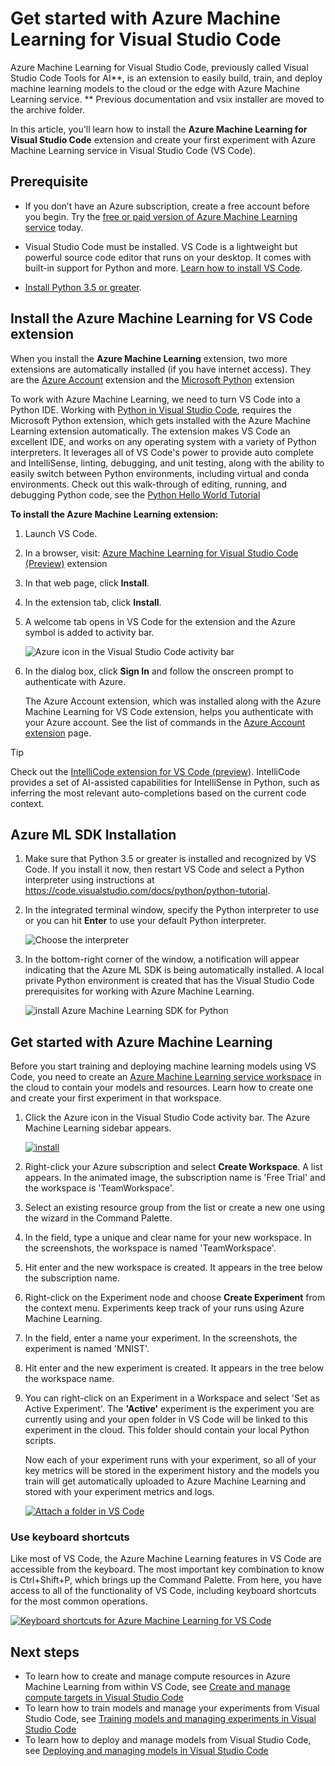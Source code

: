 # Get started with Azure Machine Learning for Visual Studio Code

Azure Machine Learning for Visual Studio Code, previously called Visual Studio Code Tools for AI**, is an extension to easily build, train, and deploy machine learning models to the cloud or the edge with Azure Machine Learning service.
** Previous documentation and vsix installer are moved to the archive folder.

In this article, you'll learn how to install the **Azure Machine Learning for Visual Studio Code** extension and create your first experiment with Azure Machine Learning service in Visual Studio Code (VS Code).


## Prerequisite


+ If you don’t have an Azure subscription, create a free account before you begin. Try the [free or paid version of Azure Machine Learning service](http://aka.ms/AMLFree) today.

+ Visual Studio Code must be installed. VS Code is a lightweight but powerful source code editor that runs on your desktop. It comes with built-in support for Python and more.  [Learn how to install VS Code](https://code.visualstudio.com/docs/setup/setup-overview).

+ [Install Python 3.5 or greater](https://www.anaconda.com/download/).


## Install the Azure Machine Learning for VS Code extension

When you install the **Azure Machine Learning** extension, two more extensions are automatically installed (if you have internet access). They are the [Azure Account](https://marketplace.visualstudio.com/items?itemName=ms-vscode.azure-account) extension and the [Microsoft Python](https://marketplace.visualstudio.com/items?itemName=ms-python.python) extension

To work with Azure Machine Learning, we need to turn VS Code into a Python IDE. Working with [Python in Visual Studio Code](https://code.visualstudio.com/docs/languages/python), requires the Microsoft Python extension, which gets installed with the Azure Machine Learning extension automatically. The extension makes VS Code an excellent IDE, and works on any operating system with a variety of Python interpreters. It leverages all of VS Code's power to provide auto complete and IntelliSense, linting, debugging, and unit testing, along with the ability to easily switch between Python environments, including virtual and conda environments. Check out this walk-through of editing, running, and debugging Python code, see the [Python Hello World Tutorial](https://code.visualstudio.com/docs/python/python-tutorial)

**To install the Azure Machine Learning extension:**

1. Launch VS Code.

1. In a browser, visit: [Azure Machine Learning for Visual Studio Code (Preview)](https://aka.ms/vscodetoolsforai) extension

1. In that web page, click **Install**. 

1. In the extension tab, click **Install**.

1. A welcome tab opens in VS Code for the extension and the Azure symbol is added to activity bar.

   ![Azure icon in the Visual Studio Code activity bar](./media/azure-activity-bar.png)

1. In the dialog box, click **Sign In** and follow the onscreen prompt to authenticate with Azure. 
   
   The Azure Account extension, which was installed along with the Azure Machine Learning for VS Code extension, helps you authenticate with your Azure account. See the list of commands in the [Azure Account extension](https://marketplace.visualstudio.com/items?itemName=ms-vscode.azure-account) page.

> [!Tip] 
> Check out the [IntelliCode extension for VS Code (preview)](https://go.microsoft.com/fwlink/?linkid=2006060). IntelliCode provides a set of AI-assisted capabilities for IntelliSense in Python, such as inferring the most relevant auto-completions based on the current code context.

## Azure ML SDK Installation

1. Make sure that Python 3.5 or greater is installed and recognized by VS Code. If you install it now, then  restart VS Code and select a Python interpreter using instructions at https://code.visualstudio.com/docs/python/python-tutorial.

1. In the integrated terminal window, specify the Python interpreter to use or you can hit **Enter** to use your default Python           interpreter.

   ![Choose the interpreter](./media/python.png)

1. In the bottom-right corner of the window, a notification will appear indicating that the Azure ML SDK is being automatically installed.    A local private Python environment is created that has the Visual Studio Code prerequisites for working with Azure Machine Learning.

   ![install Azure Machine Learning SDK for Python](./media/runtimedependencies.PNG)

## Get started with Azure Machine Learning

Before you start training and deploying machine learning models using VS Code, you need to create an [Azure Machine Learning service workspace](concept-azure-machine-learning-architecture.md#workspace) in the cloud to contain your models and resources. Learn how to create one and create your first experiment in that workspace.

1. Click the Azure icon in the Visual Studio Code activity bar. The Azure Machine Learning sidebar appears.

   [![install](./media/CreateaWorkspace.gif)](./media/CreateaWorkspace.gif#lightbox)


1. Right-click your Azure subscription and select **Create Workspace**. A list appears. In the animated image, the subscription name is 'Free Trial' and the workspace is 'TeamWorkspace'. 

1. Select an existing resource group from the list or create a new one using the wizard in the Command Palette.

1. In the field, type a unique and clear name for your new workspace. In the screenshots, the workspace is named 'TeamWorkspace'.

1. Hit enter and the new workspace is created. It appears in the tree below the subscription name.

1. Right-click on the Experiment node and choose **Create Experiment** from the context menu.  Experiments keep track of your runs using Azure Machine Learning.

1. In the field, enter a name your experiment. In the screenshots, the experiment is named 'MNIST'.
 
1. Hit enter and the new experiment is created. It appears in the tree below the workspace name.

1. You can right-click on an Experiment in a Workspace and select 'Set as Active Experiment'. The **'Active'** experiment is the experiment you are currently using and your open folder in VS Code will be linked to this experiment in the cloud. This folder should contain your local Python scripts.

   Now each of your experiment runs with your experiment, so all of your key metrics will be stored in the experiment history and the models you train will get automatically uploaded to Azure Machine Learning and stored with your experiment metrics and logs.

   [![Attach a folder in VS Code](./media/CreateAnExperiment.gif)](./media/CreateAnExperiment.gif#lightbox)

### Use keyboard shortcuts

Like most of VS Code, the Azure Machine Learning features in VS Code are accessible from the keyboard. The most important key combination to know is Ctrl+Shift+P, which brings up the Command Palette. From here, you have access to all of the functionality of VS Code, including keyboard shortcuts for the most common operations.

[![Keyboard shortcuts for Azure Machine Learning for VS Code](./media/commands.gif)](./media/commands.gif#lightbox)

## Next steps
- To learn how to create and manage compute resources in Azure Machine Learning from within VS Code, see [Create and manage compute targets in Visual Studio Code](manage-compute-aml-vscode.md)
- To learn how to train models and manage your experiments from Visual Studio Code, see [Training models and managing experiments in Visual Studio Code](train-models-aml-vscode.md)
- To learn how to deploy and manage models from Visual Studio Code, see [Deploying and managing models in Visual Studio Code](deploy-models-aml-vscode.md)
